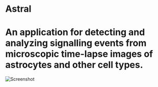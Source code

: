 # Astral

# An application for detecting and analyzing signalling events from microscopic time-lapse images of astrocytes and other cell types.

![Screenshot](cfg/screenshot.png)
